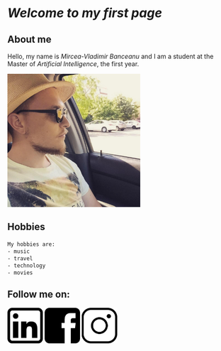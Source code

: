 # **_Welcome to my first page_** 

## **About me**

Hello, my name is _Mircea-Vladimir Banceanu_ and I am a student at the Master of _Artificial Intelligence_, the first year.

<img src="photo.jpg" aling="center" width="300" height="300" >

## **Hobbies**
```
My hobbies are:
- music
- travel
- technology
- movies
```

## **Follow me on:**

[<img src="linkedin.png" width="80" height="80">](https://www.linkedin.com/in/mircea-vladimir-banceanu/) 
[<img src="facebook.png" width="80" height="80">](https://www.facebook.com/mircea.banceanu/)
[<img src="instagram.png" width="80" height="80">](https://www.instagram.com/mirceavladimir/)

